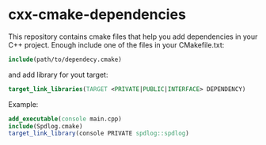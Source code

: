 # cxx-cmake-dependencies

This repository contains cmake files that help you add dependencies in your C++ project.
Enough include one of the files in your CMakefile.txt:
```cmake
include(path/to/dependecy.cmake)
```
and add library for yout target:
```cmake
target_link_libraries(TARGET <PRIVATE|PUBLIC|INTERFACE> DEPENDENCY)
```

Example:
```cmake
add_executable(console main.cpp)
include(Spdlog.cmake)
target_link_library(console PRIVATE spdlog::spdlog)
```